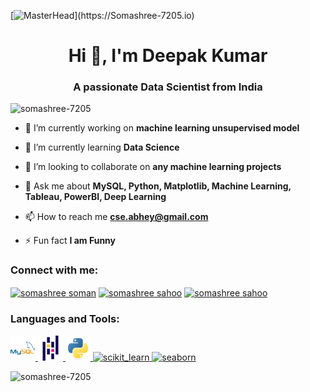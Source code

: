 [![MasterHead]([https://mir-s3-cdn-cf.behance.net/project_modules/disp/601014116770475.6068beff4640a.gif](https://miro.medium.com/v2/resize:fit:1358/1*oUAAR9fnsmpstFhqmZZ55g.gif))](https://Somashree-7205.io)
<h1 align="center">Hi 👋, I'm Deepak Kumar</h1>
<h3 align="center">A passionate Data Scientist from India</h3>

<p align="left"> <img src="https://komarev.com/ghpvc/?username=somashree-7205&label=Profile%20views&color=0e75b6&style=flat" alt="somashree-7205" /> </p>

- 🔭 I’m currently working on **machine learning unsupervised model**

- 🌱 I’m currently learning **Data Science**

- 👯 I’m looking to collaborate on **any machine learning projects**

- 💬 Ask me about **MySQL, Python, Matplotlib, Machine Learning, Tableau, PowerBI, Deep Learning**

- 📫 How to reach me **cse.abhey@gmail.com**

- ⚡ Fun fact **I am Funny**

<h3 align="left">Connect with me:</h3>
<p align="left">
<a href="https://twitter.com/SirohiwalAbhey" target="blank"><img align="center" src="https://raw.githubusercontent.com/rahuldkjain/github-profile-readme-generator/master/src/images/icons/Social/twitter.svg" alt="somashree soman" height="30" width="40" /></a>
<a href="https://www.linkedin.com/in/deepak-kumar-7a4562240" target="blank"><img align="center" src="https://raw.githubusercontent.com/rahuldkjain/github-profile-readme-generator/master/src/images/icons/Social/linked-in-alt.svg" alt="somashree sahoo" height="30" width="40" /></a>
<a href="https://www.instagram.com/bca_insider/" target="blank"><img align="center" src="https://raw.githubusercontent.com/rahuldkjain/github-profile-readme-generator/master/src/images/icons/Social/instagram.svg" alt="somashree sahoo" height="30" width="40" /></a>


<h3 align="left">Languages and Tools:</h3>
<p align="left"> <a href="https://www.mysql.com/" target="_blank" rel="noreferrer"> <img src="https://raw.githubusercontent.com/devicons/devicon/master/icons/mysql/mysql-original-wordmark.svg" alt="mysql" width="40" height="40"/> </a> <a href="https://pandas.pydata.org/" target="_blank" rel="noreferrer"> <img src="https://raw.githubusercontent.com/devicons/devicon/2ae2a900d2f041da66e950e4d48052658d850630/icons/pandas/pandas-original.svg" alt="pandas" width="40" height="40"/> </a> <a href="https://www.python.org" target="_blank" rel="noreferrer"> <img src="https://raw.githubusercontent.com/devicons/devicon/master/icons/python/python-original.svg" alt="python" width="40" height="40"/> </a> <a href="https://scikit-learn.org/" target="_blank" rel="noreferrer"> <img src="https://upload.wikimedia.org/wikipedia/commons/0/05/Scikit_learn_logo_small.svg" alt="scikit_learn" width="40" height="40"/> </a> <a href="https://seaborn.pydata.org/" target="_blank" rel="noreferrer"> <img src="https://seaborn.pydata.org/_images/logo-mark-lightbg.svg" alt="seaborn" width="40" height="40"/> </a> </p>

<p><img align="left" src="https://github-readme-stats.vercel.app/api/top-langs?username=somashree-7205&show_icons=true&locale=en&layout=compact" alt="somashree-7205" /></p>



